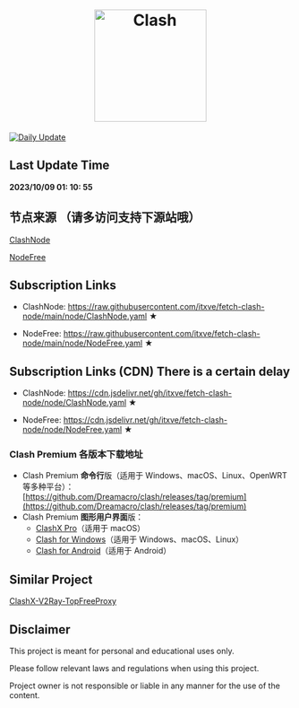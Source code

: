 <h1 align="center">
  <img src="https://github.com/Dreamacro/clash/raw/master/docs/logo.png" alt="Clash" width="200">
 
</h1>

[![Daily Update](https://github.com/itxve/fetch-clash-node/actions/workflows/update-node.yml/badge.svg?branch=main)](https://github.com/itxve/fetch-clash-node/actions/workflows/update-node.yml)

## Last Update Time

<b><time>2023/10/09 01: 10: 55</time></b>

## 节点来源 （请多访问支持下源站哦）
[ClashNode](https://clashnode.com)

[NodeFree](https://nodefree.org)

## Subscription Links

- ClashNode: https://raw.githubusercontent.com/itxve/fetch-clash-node/main/node/ClashNode.yaml ★

- NodeFree: https://raw.githubusercontent.com/itxve/fetch-clash-node/main/node/NodeFree.yaml ★

## Subscription Links (CDN) There is a certain delay

- ClashNode: https://cdn.jsdelivr.net/gh/itxve/fetch-clash-node/node/ClashNode.yaml ★

- NodeFree: https://cdn.jsdelivr.net/gh/itxve/fetch-clash-node/node/NodeFree.yaml ★

### Clash Premium 各版本下载地址

- Clash Premium **命令行**版（适用于 Windows、macOS、Linux、OpenWRT 等多种平台）：[https://github.com/Dreamacro/clash/releases/tag/premium](https://github.com/Dreamacro/clash/releases/tag/premium)
- Clash Premium **图形用户界面**版：
  - [ClashX Pro](https://install.appcenter.ms/users/clashx/apps/clashx-pro/distribution_groups/public)（适用于 macOS）
  - [Clash for Windows](https://github.com/Fndroid/clash_for_windows_pkg/releases)（适用于 Windows、macOS、Linux）
  - [Clash for Android](https://github.com/Kr328/ClashForAndroid/releases)（适用于 Android）

## Similar Project

[ClashX-V2Ray-TopFreeProxy](https://github.com/WilliamStar007/ClashX-V2Ray-TopFreeProxy)

## Disclaimer

This project is meant for personal and educational uses only.

Please follow relevant laws and regulations when using this project.

Project owner is not responsible or liable in any manner for the use of the content.

